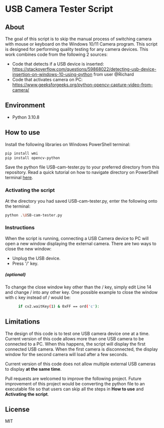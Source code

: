 # USB Camera Tester Script

## About
The goal of this script is to skip the manual process of switching camera with mouse or keyboard on the Windows 10/11 Camera program. This script is designed for performing quality testing for any camera devices. This work combines code from the following 2 sources:
- Code that detects if a USB device is inserted: https://stackoverflow.com/questions/59868022/detecting-usb-device-insertion-on-windows-10-using-python from user @Richard
- Code that activates camera on PC: https://www.geeksforgeeks.org/python-opencv-capture-video-from-camera/

## Environment
- Python 3.10.8

## How to use


Install the following libraries on Windows PowerShell terminal:

```sh
pip install wmi
pip install opencv-python
```
Save the python file USB<nolink>-cam-tester.py to your preferred directory from this repository. Read a quick tutorial on how to navigate directory on PowerShell terminal [here](https://www.itprotoday.com/powershell/how-use-powershell-navigate-windows-folder-structure). 
### Activating the script
At the directory you had saved USB<nolink>-cam-tester.py, enter the following onto the terminal:
```sh
python .\USB-cam-tester.py
```
### Instructions
When the script is running, connecting a USB Camera device to PC will open a new window displaying the external camera. There are two ways to close the new window:

- Unplug the USB device.
- Press '/' key.

##### (optional)
To change the close window key other than the / key, simply edit Line 14 and change / into any other key. One possible example to close the window with c key instead of / would be:
```sh
      if cv2.waitKey(1) & 0xFF == ord('c'):
```
## Limitations
The design of this code is to test one USB camera device one at a time. Current version of this code allows more than one USB camera to be connected to a PC. When this happens, the script will display the first connected USB camera. When the first camera is disconnected, the display window for the second camera will load after a few seconds.

Current version of this code does not allow multiple external USB cameras to display **at the same time**.

Pull requests are welcomed to improve the following project. Future improvement of this project would be converting the python file to an executable file so that users can skip all the steps in **How to use** and **Activating the script**.

## License
MIT

[//]: # (Comments here will not be read by markdown compiler)
